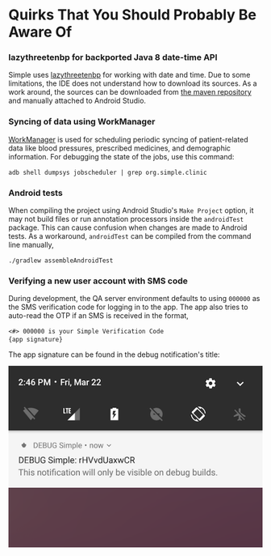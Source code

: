 # Quirks That You Should Probably Be Aware Of

### lazythreetenbp for backported Java 8 date-time API

Simple uses [lazythreetenbp](https://github.com/gabrielittner/lazythreetenbp) for working with date and time. Due to some limitations, the IDE does not understand how to download its sources. As a work around, the sources can be downloaded from [the maven repository](http://search.maven.org/#search%7Cga%7C1%7Cthreetenbp) and manually attached to Android Studio.

### Syncing of data using WorkManager

[WorkManager](https://developer.android.com/topic/libraries/architecture/workmanager) is used for scheduling periodic syncing of patient-related data like blood pressures, prescribed medicines, and demographic information. For debugging the state of the jobs, use this command:

```
adb shell dumpsys jobscheduler | grep org.simple.clinic
```

### Android tests

When compiling the project using Android Studio's `Make Project` option, it may not build files or run annotation processors inside the `androidTest` package. This can cause confusion when changes are made to Android tests. As a workaround, `androidTest` can be compiled from the command line manually,

```
./gradlew assembleAndroidTest
```

### Verifying a new user account with SMS code

During development, the QA server environment defaults to using `000000` as the SMS verification code for logging in to the app. The app also tries to auto-read the OTP if an SMS is received in the format,

```
<#> 000000 is your Simple Verification Code
{app signature}
``` 

The app signature can be found in the debug notification's title:

![App signature in debug notification](arch/images/app_signature_in_debug_notification.png)
